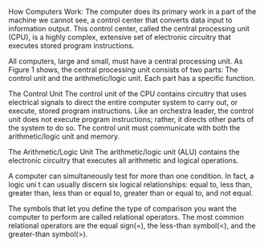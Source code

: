 How Computers Work:
The computer does its primary work in a part of the machine we cannot see, a control
center that converts data input to information output. This control center, called the central 
processing unit (CPU), is a highly complex, extensive set of electronic circuitry that
executes stored program instructions.

All computers, large and small, must have a central
processing unit. As Figure 1 shows, the central processing unit 
consists of two parts: The control unit and the arithmetic/logic unit. Each part has a specific function.


The Control Unit
The control unit of the CPU contains circuitry that uses
electrical signals to direct the entire computer system to carry out, or execute, stored program
instructions. Like an orchestra leader, the control unit does not execute
program instructions; rather, it directs other parts of
the system to do so. The control unit must communicate with both the 
arithmetic/logic unit and memory.

The Arithmetic/Logic Unit
The arithmetic/logic unit (ALU) contains the electronic circuitry that executes
all arithmetic and logical operations.

A computer can simultaneously test for more than one condition. In fact, a logic uni
t can usually discern six logical relationships: equal to, less than,
greater than, less than or equal to, greater than or equal to, and not equal.

The symbols that let you define the type of comparison
you want the computer to perform are called relational operators. The most common 
relational operators are the equal sign(=), the less-than symbol(<), 
and the greater-than symbol(>).



